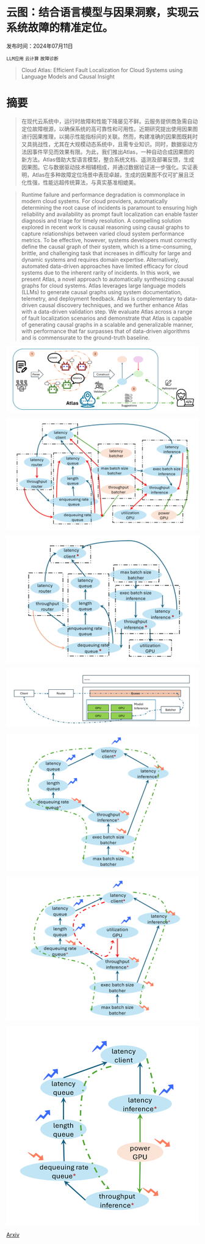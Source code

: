 # 云图：结合语言模型与因果洞察，实现云系统故障的精准定位。

发布时间：2024年07月11日

`LLM应用` `云计算` `故障诊断`

> Cloud Atlas: Efficient Fault Localization for Cloud Systems using Language Models and Causal Insight

# 摘要

> 在现代云系统中，运行时故障和性能下降屡见不鲜。云服务提供商急需自动定位故障根源，以确保系统的高可靠性和可用性。近期研究提出使用因果图进行因果推理，以揭示性能指标间的关联。然而，构建准确的因果图既耗时又具挑战性，尤其在大规模动态系统中，且需专业知识。同时，数据驱动方法因事件罕见而效果有限。为此，我们推出Atlas，一种自动合成因果图的新方法。Atlas借助大型语言模型，整合系统文档、遥测及部署反馈，生成因果图。它与数据驱动技术相辅相成，并通过数据验证进一步强化。实证表明，Atlas在多种故障定位场景中表现卓越，生成的因果图不仅可扩展且泛化性强，性能远超传统算法，与真实基准相媲美。

> Runtime failure and performance degradation is commonplace in modern cloud systems. For cloud providers, automatically determining the root cause of incidents is paramount to ensuring high reliability and availability as prompt fault localization can enable faster diagnosis and triage for timely resolution. A compelling solution explored in recent work is causal reasoning using causal graphs to capture relationships between varied cloud system performance metrics. To be effective, however, systems developers must correctly define the causal graph of their system, which is a time-consuming, brittle, and challenging task that increases in difficulty for large and dynamic systems and requires domain expertise. Alternatively, automated data-driven approaches have limited efficacy for cloud systems due to the inherent rarity of incidents. In this work, we present Atlas, a novel approach to automatically synthesizing causal graphs for cloud systems. Atlas leverages large language models (LLMs) to generate causal graphs using system documentation, telemetry, and deployment feedback. Atlas is complementary to data-driven causal discovery techniques, and we further enhance Atlas with a data-driven validation step. We evaluate Atlas across a range of fault localization scenarios and demonstrate that Atlas is capable of generating causal graphs in a scalable and generalizable manner, with performance that far surpasses that of data-driven algorithms and is commensurate to the ground-truth baseline.

![云图：结合语言模型与因果洞察，实现云系统故障的精准定位。](../../../paper_images/2407.08694/x1.png)

![云图：结合语言模型与因果洞察，实现云系统故障的精准定位。](../../../paper_images/2407.08694/x2.png)

![云图：结合语言模型与因果洞察，实现云系统故障的精准定位。](../../../paper_images/2407.08694/x3.png)

![云图：结合语言模型与因果洞察，实现云系统故障的精准定位。](../../../paper_images/2407.08694/x4.png)

![云图：结合语言模型与因果洞察，实现云系统故障的精准定位。](../../../paper_images/2407.08694/x5.png)

![云图：结合语言模型与因果洞察，实现云系统故障的精准定位。](../../../paper_images/2407.08694/x6.png)

![云图：结合语言模型与因果洞察，实现云系统故障的精准定位。](../../../paper_images/2407.08694/x7.png)

[Arxiv](https://arxiv.org/abs/2407.08694)